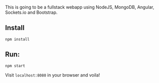 This is going to be a fullstack webapp using NodeJS, MongoDB, Angular, Sockets.io and Bootstrap.

## Install 

`npm install` 

## Run:

`npm start`

Visit `localhost:8080` in your browser and voila!
